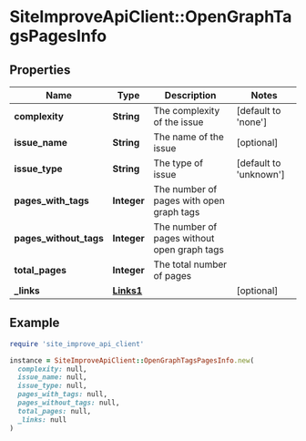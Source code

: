 # SiteImproveApiClient::OpenGraphTagsPagesInfo

## Properties

| Name | Type | Description | Notes |
| ---- | ---- | ----------- | ----- |
| **complexity** | **String** | The complexity of the issue | [default to &#39;none&#39;] |
| **issue_name** | **String** | The name of the issue | [optional] |
| **issue_type** | **String** | The type of issue | [default to &#39;unknown&#39;] |
| **pages_with_tags** | **Integer** | The number of pages with open graph tags |  |
| **pages_without_tags** | **Integer** | The number of pages without open graph tags |  |
| **total_pages** | **Integer** | The total number of pages |  |
| **_links** | [**Links1**](Links1.md) |  | [optional] |

## Example

```ruby
require 'site_improve_api_client'

instance = SiteImproveApiClient::OpenGraphTagsPagesInfo.new(
  complexity: null,
  issue_name: null,
  issue_type: null,
  pages_with_tags: null,
  pages_without_tags: null,
  total_pages: null,
  _links: null
)
```

